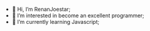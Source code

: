 - 👋 Hi, I’m RenanJoestar;
- 👀 I’m interested in become an excellent programmer;
- 🌱 I’m currently learning Javascript;

<!---
RenanJoestar/RenanJoestar is a ✨ special ✨ repository because its `README.md` (this file) appears on your GitHub profile.
You can click the Preview link to take a look at your changes.
--->
